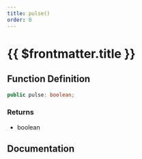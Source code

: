 ```yaml
---
title: pulse()
order: 0
---
```


# {{ $frontmatter.title }}

<!--@include: ./pulse_partial_header.md-->

## Function Definition

```ts
public pulse: boolean;
```

### Returns

* boolean

## Documentation

<!--@include: ./pulse_partial_footer.md-->
